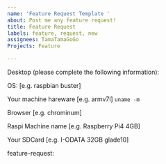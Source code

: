 ```yaml
---
name: 'Feature Request Template '
about: Post me any feature request!
title: Feature Request
labels: feature, request, new
assignees: TamaTamaGoGo
Projects: Feature

---
```


Desktop (please complete the following information):

OS: [e.g. raspbian buster]

Your machine hareware [e.g. armv7l] `uname -m`

<!--If you need...-->
Browser [e.g. chrominum]

Raspi Machine name [e.g. Raspberry Pi4 4GB]

Your SDCard [e.g. I-ODATA 32GB glade10]

feature-request:
<!--Type Feature Request here!-->
